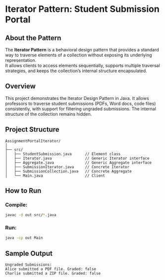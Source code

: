 # Iterator Pattern: Student Submission Portal

## About the Pattern
The **Iterator Pattern** is a behavioral design pattern that provides a standard way to traverse elements of a collection without exposing its underlying representation.  
It allows clients to access elements sequentially, supports multiple traversal strategies, and keeps the collection’s internal structure encapsulated.  


## Overview

This project demonstrates the Iterator Design Pattern in Java.
It allows professors to traverse student submissions (PDFs, Word docs, code files) consistently, with support for filtering ungraded submissions.
The internal structure of the collection remains hidden.



## Project Structure

```
AssignmentPortalIterator/
│
├── src/
│   ├── StudentSubmission.java      // Element class
│   ├── Iterator.java               // Generic Iterator interface
│   ├── Aggregate.java              // Generic Aggregate interface
│   ├── SubmissionIterator.java     // Concrete Iterator
│   ├── SubmissionCollection.java   // Concrete Aggregate
│   └── Main.java                   // Client
```



## How to Run

### Compile:

```bash
javac -d out src/*.java
```

### Run:

```bash
java -cp out Main
```



## Sample Output

```
Ungraded Submissions:
Alice submitted a PDF file. Graded: false
Charlie submitted a ZIP file. Graded: false
```

